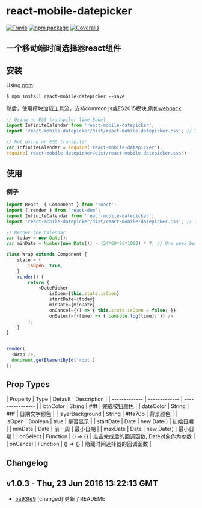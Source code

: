# react-mobile-datepicker
[![Travis][build-badge]][build] [![npm package][npm-badge]][npm] [![Coveralls][coveralls-badge]][coveralls]

一个移动端时间选择器react组件
---------------------------------------


安装
------------
Using [npm](https://www.npmjs.com/):

	$ npm install react-mobile-datepicker --save


然后，使用模块加载工具流，支持common.js或ES2015模块,例如[webpack](https://github.com/webpack/webpack)

```js
// Using an ES6 transpiler like Babel
import InfiniteCalendar from 'react-mobile-datepicker';
import 'react-mobile-datepicker/dist/react-mobile-datepicker.css'; // Make sure to import the default stylesheet

// Not using an ES6 transpiler
var InfiniteCalendar = require('react-mobile-datepicker');
require('react-mobile-datepicker/dist/react-mobile-datepicker.css');
```

使用
------------
### 例子

```js
import React, { Component } from 'react';
import { render } from 'react-dom';
import InfiniteCalendar from 'react-mobile-datepicker';
import 'react-mobile-datepicker/dist/react-mobile-datepicker.css'; // only needs to be imported once

// Render the Calendar
var today = new Date();
var minDate = Number(new Date()) - (24*60*60*1000) * 7; // One week before today

class Wrap extends Component {
	state = {
		isOpen: true,
	}
	render() {
		return (
			<DatePicker
				isOpen={this.state.isOpen}
				startDate={today}
				minDate={minDate}
				onCancel={() => { this.state.isOpen = false; }}
				onSelect={(time) => { console.log(time); }} />
		);
	}
}


render(
  <Wrap />,
  document.getElementById('root')
);
```


Prop Types
------------

| Property        | Type           | Default  | Description |
| ------------- | ------------- | ---------------- |
| btnColor      | String | #fff | 完成按钮颜色 |
| dateColor      | String      | #fff  | 日期文字颜色 |
| layerBackground | String     | #ffa70b | 背景颜色 |
| isOpen | 	Boolean | true | 是否显示 |
| startDate | Date | new Date() | 初始日期 |
| minDate  | Date | 前一周 | 最小日期 |
| maxDate  | Date | new Date() | 最小日期 |
| onSelect | Function | () => {} | 点击完成后的回调函数, Date对象作为参数 |
| onCancel | Function | () => {} | 隐藏时间选择器的回调函数 |

Changelog
-------------

v1.0.3 - Thu, 23 Jun 2016 13:22:13 GMT
--------------------------------------

- [5a93fe9](../../commit/5a93fe9) [changed] 更新了READEME





[npm-badge]: https://img.shields.io/npm/v/react-mobile-datepicker.svg?style=flat-square
[npm]: https://www.npmjs.com/package/react-mobile-datepicker
[build-badge]: https://img.shields.io/travis/lanjingling0510/react-mobile-datepicker/master.svg?style=flat-square
[build]: https://travis-ci.org/lanjingling0510/react-mobile-datepicker
[coveralls-badge]: https://img.shields.io/coveralls/lanjingling0510/react-mobile-datepicker.svg?style=flat-square
[coveralls]: https://coveralls.io/github/lanjingling0510/react-mobile-datepicker
